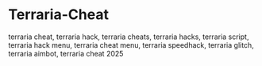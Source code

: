 # Terraria-Cheat
terraria cheat, terraria hack, terraria cheats, terraria hacks, terraria script, terraria hack menu, terraria cheat menu, terraria speedhack, terraria glitch, terraria aimbot, terraria cheat 2025
